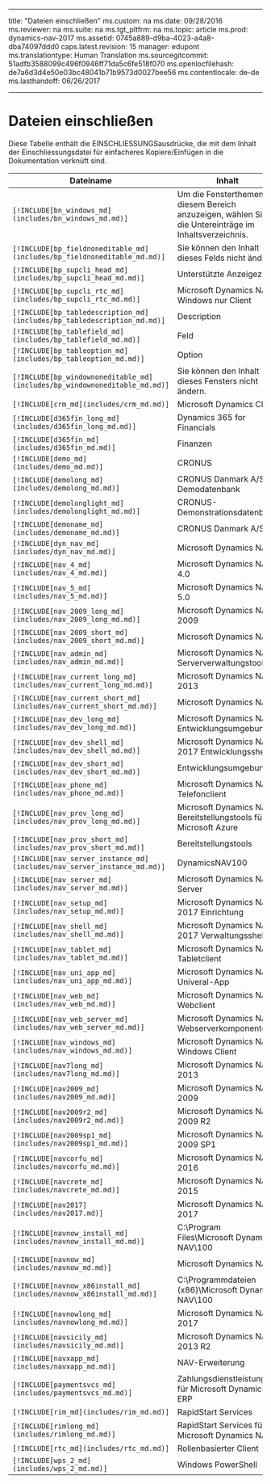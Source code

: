 
---
title: "Dateien einschließen"
ms.custom: na
ms.date: 09/28/2016
ms.reviewer: na
ms.suite: na
ms.tgt_pltfrm: na
ms.topic: article
ms.prod: dynamics-nav-2017
ms.assetid: 0745a889-d9ba-4023-a4a8-dba74097ddd0
caps.latest.revision: 15
manager: edupont
ms.translationtype: Human Translation
ms.sourcegitcommit: 51adfb3588099c496f0946ff71da5c6fe518f070
ms.openlocfilehash: de7a6d3d4e50e03bc48041b71b9573d0027bee56
ms.contentlocale: de-de
ms.lasthandoff: 06/26/2017

---

# <a name="include-files"></a>Dateien einschließen

Diese Tabelle enthält die EINSCHLIESSUNGSausdrücke, die mit dem Inhalt der Einschliessungsdatei für einfacheres Kopiere/Einfügen in die Dokumentation verknüft sind.

|Dateiname   |Inhalt  |
|------------|---------|
|`[!INCLUDE[bn_windows_md](includes/bn_windows_md.md)]`|Um die Fensterthemen in diesem Bereich anzuzeigen, wählen Sie die Untereinträge im Inhaltsverzeichnis.|
|`[!INCLUDE[bp_fieldnoneditable_md](includes/bp_fieldnoneditable_md.md)]`|Sie können den Inhalt dieses Felds nicht ändern.|
|`[!INCLUDE[bp_supcli_head_md](includes/bp_supcli_head_md.md)]`|Unterstützte Anzeigeziele|
|`[!INCLUDE[bp_supcli_rtc_md](includes/bp_supcli_rtc_md.md)]`|Microsoft Dynamics NAV Windows nur Client|
|`[!INCLUDE[bp_tabledescription_md](includes/bp_tabledescription_md.md)]`|Description| 
|`[!INCLUDE[bp_tablefield_md](includes/bp_tablefield_md.md)]`|Feld|
|`[!INCLUDE[bp_tableoption_md](includes/bp_tableoption_md.md)]`|Option|
|`[!INCLUDE[bp_windownoneditable_md](includes/bp_windownoneditable_md.md)]`|Sie können den Inhalt dieses Fensters nicht ändern.|
|`[!INCLUDE[crm_md](includes/crm_md.md)]`|Microsoft Dynamics CRM|
|`[!INCLUDE[d365fin_long_md](includes/d365fin_long_md.md)]`|Dynamics 365 for Financials|
|`[!INCLUDE[d365fin_md](includes/d365fin_md.md)]`|Finanzen|
|`[!INCLUDE[demo_md](includes/demo_md.md)]`|CRONUS|
|`[!INCLUDE[demolong_md](includes/demolong_md.md)]`|CRONUS Danmark A/S Demodatenbank|
|`[!INCLUDE[demolonglight_md](includes/demolonglight_md.md)]`|CRONUS-Demonstrationsdatenbank|
|`[!INCLUDE[demoname_md](includes/demoname_md.md)]`|CRONUS Danmark A/S|
|`[!INCLUDE[dyn_nav_md](includes/dyn_nav_md.md)]`|Microsoft Dynamics NAV|
|`[!INCLUDE[nav_4_md](includes/nav_4_md.md)]`|Microsoft Dynamics NAV 4.0|
|`[!INCLUDE[nav_5_md](includes/nav_5_md.md)]`|Microsoft Dynamics NAV 5.0|
|`[!INCLUDE[nav_2009_long_md](includes/nav_2009_long_md.md)]`|Microsoft Dynamics NAV 2009|
|`[!INCLUDE[nav_2009_short_md](includes/nav_2009_short_md.md)]`|Microsoft Dynamics NAV|
|`[!INCLUDE[nav_admin_md](includes/nav_admin_md.md)]`|Microsoft Dynamics NAV Serververwaltungstool|
|`[!INCLUDE[nav_current_long_md](includes/nav_current_long_md.md)]`|Microsoft Dynamics NAV 2013|
|`[!INCLUDE[nav_current_short_md](includes/nav_current_short_md.md)]`|Microsoft Dynamics NAV|
|`[!INCLUDE[nav_dev_long_md](includes/nav_dev_long_md.md)]`|Microsoft Dynamics NAV Entwicklungsumgebung|
|`[!INCLUDE[nav_dev_shell_md](includes/nav_dev_shell_md.md)]`|Microsoft Dynamics NAV 2017 Entwicklungsshell|
|`[!INCLUDE[nav_dev_short_md](includes/nav_dev_short_md.md)]`|Entwicklungsumgebung|
|`[!INCLUDE[nav_phone_md](includes/nav_phone_md.md)]`|Microsoft Dynamics NAV Telefonclient|
|`[!INCLUDE[nav_prov_long_md](includes/nav_prov_long_md.md)]`|Microsoft Dynamics NAV Bereitstellungstools für Microsoft Azure|
|`[!INCLUDE[nav_prov_short_md](includes/nav_prov_short_md.md)]`|Bereitstellungstools|
|`[!INCLUDE[nav_server_instance_md](includes/nav_server_instance_md.md)]`|DynamicsNAV100|
|`[!INCLUDE[nav_server_md](includes/nav_server_md.md)]`|Microsoft Dynamics NAV Server|
|`[!INCLUDE[nav_setup_md](includes/nav_setup_md.md)]`|Microsoft Dynamics NAV 2017 Einrichtung|
|`[!INCLUDE[nav_shell_md](includes/nav_shell_md.md)]`|Microsoft Dynamics NAV 2017 Verwaltungsshell|
|`[!INCLUDE[nav_tablet_md](includes/nav_tablet_md.md)]`|Microsoft Dynamics NAV Tabletclient|
|`[!INCLUDE[nav_uni_app_md](includes/nav_uni_app_md.md)]`|Microsoft Dynamics NAV-Univeral-App|
|`[!INCLUDE[nav_web_md](includes/nav_web_md.md)]`|Microsoft Dynamics NAV Webclient|
|`[!INCLUDE[nav_web_server_md](includes/nav_web_server_md.md)]`|Microsoft Dynamics NAV Webserverkomponenten|
|`[!INCLUDE[nav_windows_md](includes/nav_windows_md.md)]`|Microsoft Dynamics NAV Windows Client|
|`[!INCLUDE[nav7long_md](includes/nav7long_md.md)]`|Microsoft Dynamics NAV 2013|
|`[!INCLUDE[nav2009_md](includes/nav2009_md.md)]`|Microsoft Dynamics NAV 2009|
|`[!INCLUDE[nav2009r2_md](includes/nav2009r2_md.md)]`|Microsoft Dynamics NAV 2009 R2|
|`[!INCLUDE[nav2009sp1_md](includes/nav2009sp1_md.md)]`|Microsoft Dynamics NAV 2009 SP1|
|`[!INCLUDE[navcorfu_md](includes/navcorfu_md.md)]`|Microsoft Dynamics NAV 2016|
|`[!INCLUDE[navcrete_md](includes/navcrete_md.md)]`|Microsoft Dynamics NAV 2015|
|`[!INCLUDE[nav2017](includes/nav2017.md)]`|Microsoft Dynamics NAV 2017|
|`[!INCLUDE[navnow_install_md](includes/navnow_install_md.md)]`|C:\\Program Files\\Microsoft Dynamics NAV\\100|
|`[!INCLUDE[navnow_md](includes/navnow_md.md)]`|Microsoft Dynamics NAV|
|`[!INCLUDE[navnow_x86install_md](includes/navnow_x86install_md.md)]`|C:\\Programmdateien \(x86\)\\Microsoft Dynamics NAV\\100|
|`[!INCLUDE[navnowlong_md](includes/navnowlong_md.md)]`|Microsoft Dynamics NAV 2017|
|`[!INCLUDE[navsicily_md](includes/navsicily_md.md)]`|Microsoft Dynamics NAV 2013 R2|
|`[!INCLUDE[navxapp_md](includes/navxapp_md.md)]`|NAV-Erweiterung|
|`[!INCLUDE[paymentsvcs_md](includes/paymentsvcs_md.md)]`|Zahlungsdienstleistungen für Microsoft Dynamics ERP|
|`[!INCLUDE[rim_md](includes/rim_md.md)]`|RapidStart Services|
|`[!INCLUDE[rimlong_md](includes/rimlong_md.md)]`|RapidStart Services für Microsoft Dynamics NAV|
|`[!INCLUDE[rtc_md](includes/rtc_md.md)]`|Rollenbasierter Client|
|`[!INCLUDE[wps_2_md](includes/wps_2_md.md)]`|Windows PowerShell|

